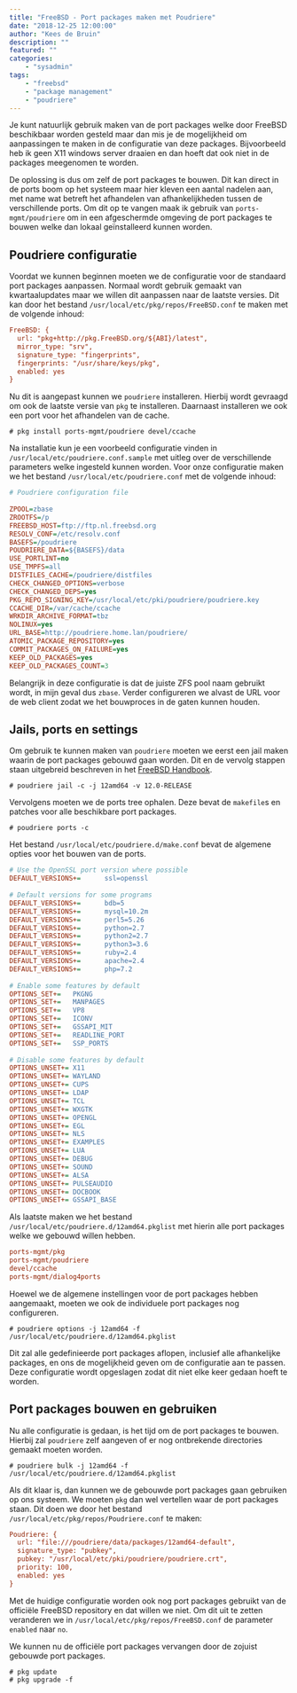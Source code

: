 ```yaml
---
title: "FreeBSD - Port packages maken met Poudriere"
date: "2018-12-25 12:00:00"
author: "Kees de Bruin"
description: ""
featured: ""
categories:
    - "sysadmin"
tags:
    - "freebsd"
    - "package management"
    - "poudriere"
---
```


Je kunt natuurlijk gebruik maken van de port packages welke door FreeBSD beschikbaar worden gesteld maar dan mis je de mogelijkheid om aanpassingen te maken in de configuratie van deze packages. Bijvoorbeeld heb ik geen X11 windows server draaien en dan hoeft dat ook niet in de packages meegenomen te worden.

De oplossing is dus om zelf de port packages te bouwen. Dit kan direct in de ports boom op het systeem maar hier kleven een aantal nadelen aan, met name wat betreft het afhandelen van afhankelijkheden tussen de verschillende ports. Om dit op te vangen maak ik gebruik van `ports-mgmt/poudriere` om in een afgeschermde omgeving de port packages te bouwen welke dan lokaal geïnstalleerd kunnen worden.

## Poudriere configuratie

Voordat we kunnen beginnen moeten we de configuratie voor de standaard port packages aanpassen. Normaal wordt gebruik gemaakt van kwartaalupdates maar we willen dit aanpassen naar de laatste versies. Dit kan door het bestand `/usr/local/etc/pkg/repos/FreeBSD.conf` te maken met de volgende inhoud:

```cfg
FreeBSD: {  
  url: "pkg+http://pkg.FreeBSD.org/${ABI}/latest",  
  mirror_type: "srv",  
  signature_type: "fingerprints",  
  fingerprints: "/usr/share/keys/pkg",  
  enabled: yes  
}
```

Nu dit is aangepast kunnen we `poudriere` installeren. Hierbij wordt gevraagd om ook de laatste versie van `pkg` te installeren. Daarnaast installeren we ook een port voor het afhandelen van de cache.

```shell
# pkg install ports-mgmt/poudriere devel/ccache
```

Na installatie kun je een voorbeeld configuratie vinden in `/usr/local/etc/poudriere.conf.sample` met uitleg over de verschillende parameters welke ingesteld kunnen worden. Voor onze configuratie maken we het bestand `/usr/local/etc/poudriere.conf` met de volgende inhoud:

```cfg
# Poudriere configuration file  
  
ZPOOL=zbase  
ZROOTFS=/p  
FREEBSD_HOST=ftp://ftp.nl.freebsd.org  
RESOLV_CONF=/etc/resolv.conf  
BASEFS=/poudriere  
POUDRIERE_DATA=${BASEFS}/data  
USE_PORTLINT=no  
USE_TMPFS=all  
DISTFILES_CACHE=/poudriere/distfiles  
CHECK_CHANGED_OPTIONS=verbose  
CHECK_CHANGED_DEPS=yes  
PKG_REPO_SIGNING_KEY=/usr/local/etc/pki/poudriere/poudriere.key  
CCACHE_DIR=/var/cache/ccache  
WRKDIR_ARCHIVE_FORMAT=tbz  
NOLINUX=yes  
URL_BASE=http://poudriere.home.lan/poudriere/  
ATOMIC_PACKAGE_REPOSITORY=yes  
COMMIT_PACKAGES_ON_FAILURE=yes  
KEEP_OLD_PACKAGES=yes  
KEEP_OLD_PACKAGES_COUNT=3  
```

Belangrijk in deze configuratie is dat de juiste ZFS pool naam gebruikt wordt, in mijn geval dus `zbase`. Verder configureren we alvast de URL voor de web client zodat we het bouwproces in de gaten kunnen houden.

## Jails, ports en settings

Om gebruik te kunnen maken van `poudriere` moeten we eerst een jail maken waarin de port packages gebouwd gaan worden. Dit en de vervolg stappen staan uitgebreid beschreven in het [FreeBSD Handbook](https://www.freebsd.org/doc/handbook/ports-poudriere.html).

```shell
# poudriere jail -c -j 12amd64 -v 12.0-RELEASE  
```

Vervolgens moeten we de ports tree ophalen. Deze bevat de `makefile`s en patches voor alle beschikbare port packages.

```shell
# poudriere ports -c
```

Het bestand `/usr/local/etc/poudriere.d/make.conf` bevat de algemene opties voor het bouwen van de ports.

```cfg
# Use the OpenSSL port version where possible  
DEFAULT_VERSIONS+=      ssl=openssl  
  
# Default versions for some programs  
DEFAULT_VERSIONS+=      bdb=5  
DEFAULT_VERSIONS+=      mysql=10.2m  
DEFAULT_VERSIONS+=      perl5=5.26  
DEFAULT_VERSIONS+=      python=2.7  
DEFAULT_VERSIONS+=      python2=2.7  
DEFAULT_VERSIONS+=      python3=3.6  
DEFAULT_VERSIONS+=      ruby=2.4  
DEFAULT_VERSIONS+=      apache=2.4  
DEFAULT_VERSIONS+=      php=7.2  
  
# Enable some features by default  
OPTIONS_SET+=   PKGNG  
OPTIONS_SET+=   MANPAGES  
OPTIONS_SET+=   VP8  
OPTIONS_SET+=   ICONV  
OPTIONS_SET+=   GSSAPI_MIT  
OPTIONS_SET+=   READLINE_PORT  
OPTIONS_SET+=   SSP_PORTS  
  
# Disable some features by default  
OPTIONS_UNSET+= X11  
OPTIONS_UNSET+= WAYLAND  
OPTIONS_UNSET+= CUPS  
OPTIONS_UNSET+= LDAP  
OPTIONS_UNSET+= TCL  
OPTIONS_UNSET+= WXGTK  
OPTIONS_UNSET+= OPENGL  
OPTIONS_UNSET+= EGL  
OPTIONS_UNSET+= NLS  
OPTIONS_UNSET+= EXAMPLES  
OPTIONS_UNSET+= LUA  
OPTIONS_UNSET+= DEBUG  
OPTIONS_UNSET+= SOUND  
OPTIONS_UNSET+= ALSA  
OPTIONS_UNSET+= PULSEAUDIO  
OPTIONS_UNSET+= DOCBOOK  
OPTIONS_UNSET+= GSSAPI_BASE  
```

Als laatste maken we het bestand `/usr/local/etc/poudriere.d/12amd64.pkglist` met hierin alle port packages welke we gebouwd willen hebben.

```cfg
ports-mgmt/pkg  
ports-mgmt/poudriere  
devel/ccache  
ports-mgmt/dialog4ports
```

Hoewel we de algemene instellingen voor de port packages hebben aangemaakt, moeten we ook de individuele port packages nog configureren.

```shell
# poudriere options -j 12amd64 -f /usr/local/etc/poudriere.d/12amd64.pkglist
```

Dit zal alle gedefinieerde port packages aflopen, inclusief alle afhankelijke packages, en ons de mogelijkheid geven om de configuratie aan te passen. Deze configuratie wordt opgeslagen zodat dit niet elke keer gedaan hoeft te worden.

## Port packages bouwen en gebruiken

Nu alle configuratie is gedaan, is het tijd om de port packages te bouwen. Hierbij zal `poudriere` zelf aangeven of er nog ontbrekende directories gemaakt moeten worden.

```shell
# poudriere bulk -j 12amd64 -f /usr/local/etc/poudriere.d/12amd64.pkglist
```

Als dit klaar is, dan kunnen we de gebouwde port packages gaan gebruiken op ons systeem. We moeten `pkg` dan wel vertellen waar de port packages staan. Dit doen we door het bestand `/usr/local/etc/pkg/repos/Poudriere.conf` te maken:

```cfg
Poudriere: {  
  url: "file:///poudriere/data/packages/12amd64-default",  
  signature_type: "pubkey",  
  pubkey: "/usr/local/etc/pki/poudriere/poudriere.crt",  
  priority: 100,  
  enabled: yes  
}  
```

Met de huidige configuratie worden ook nog port packages gebruikt van de officiële FreeBSD repository en dat willen we niet. Om dit uit te zetten veranderen we in `/usr/local/etc/pkg/repos/FreeBSD.conf` de parameter `enabled` naar `no`.

We kunnen nu de officiële port packages vervangen door de zojuist gebouwde port packages.

```shell
# pkg update  
# pkg upgrade -f
```